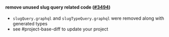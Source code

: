 #### remove unused slug query related code ([#3494](https://github.com/shopsys/shopsys/pull/3494))

-   `slugQuery.graphql` and `slugTypeQuery.graphql` were removed along with generated types
-   see #project-base-diff to update your project
